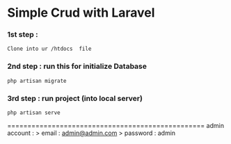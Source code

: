 # Simple Crud with Laravel

### 1st step : 
    Clone into ur /htdocs  file
### 2nd step : run this for initialize Database 
    php artisan migrate
### 3rd step :  run project (into local server)
    php artisan serve
=================================================
admin account :
    > email : admin@admin.com
    > password : admin
    


